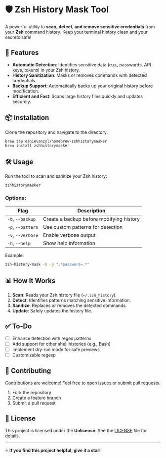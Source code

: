 # 🛡️ Zsh History Mask Tool

A powerful utility to **scan, detect, and remove sensitive credentials** from your **Zsh** command history. Keep your terminal history clean and your secrets safe!

## 🚀 Features

- **Automatic Detection**: Identifies sensitive data (e.g., passwords, API keys, tokens) in your Zsh history.
- **History Sanitization**: Masks or removes commands with detected credentials.
- **Backup Support**: Automatically backs up your original history before modification.
- **Efficient and Fast**: Scans large history files quickly and updates securely.

## 📦 Installation

Clone the repository and navigate to the directory:

```bash
brew tap danievanzyl/homebrew-zshhistorymasker
brew install zshhistorymasker
```

## 🛠️ Usage

Run the tool to scan and sanitize your Zsh history:

```bash
zshhistorymasker
```

### Options:

| Flag              | Description                              |
| ----------------- | ---------------------------------------- |
| `-b`, `--backup`  | Create a backup before modifying history |
| `-p`, `--pattern` | Use custom patterns for detection        |
| `-v`, `--verbose` | Enable verbose output                    |
| `-h`, `--help`    | Show help information                    |

Example:

```bash
zsh-history-mask -b -p ".*password=.*"
```

## 📊 How It Works

1. **Scan**: Reads your Zsh history file (`~/.zsh_history`).
2. **Detect**: Identifies patterns matching sensitive information.
3. **Sanitize**: Replaces or removes the detected commands.
4. **Update**: Safely updates the history file.

## ✅ To-Do

- [ ] Enhance detection with regex patterns
- [ ] Add support for other shell histories (e.g., Bash)
- [ ] Implement dry-run mode for safe previews
- [ ] Customizable regexp

## 🤝 Contributing

Contributions are welcome! Feel free to open issues or submit pull requests.

1. Fork the repository
2. Create a feature branch
3. Submit a pull request

## 📄 License

This project is licensed under the **Unlicense**. See the [LICENSE](LICENSE) file for details.

---

⭐️ **If you find this project helpful, give it a star!**
